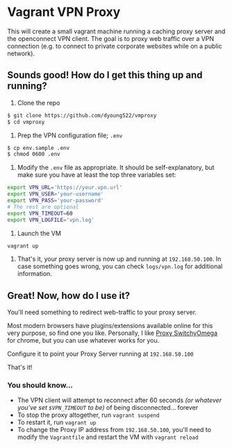 
# Vagrant VPN Proxy

This will create a small vagrant machine running a caching proxy server and  the openconnect VPN client. The goal is to proxy web traffic over a VPN connection (e.g. to connect to private corporate websites while on a public network).

## Sounds good! How do I get this thing up and running?

1. Clone the repo

  ```sh
  $ git clone https://github.com/dyoung522/vmproxy
  $ cd vmproxy
  ```

1. Prep the VPN configuration file; `.env`

  ```sh
  $ cp env.sample .env
  $ chmod 0600 .env
  ```

1. Modify the `.env` file as appropriate. It should be self-explanatory, but make sure you have at least the top three variables set:

  ```sh
  export VPN_URL='https://your.vpn.url'
  export VPN_USER='your-username'
  export VPN_PASS='your-password'
  # The rest are optional
  export VPN_TIMEOUT=60
  export VPN_LOGFILE='vpn.log'
  ```

1. Launch the VM

  ```sh
  vagrant up
  ```
  
1. That's it, your proxy server is now up and running at `192.168.50.100`. In case something goes wrong, you can check `logs/vpn.log` for additional information.

## Great! Now, how do I use it?

You'll need something to redirect web-traffic to your proxy server.

Most modern browsers have plugins/extensions available online for this very purpose, so find one you like. Personally, I like [Proxy SwitchyOmega](https://chrome.google.com/webstore/detail/proxy-switchyomega/padekgcemlokbadohgkifijomclgjgif) for chrome, but you can use whatever works for you.

Configure it to point your Proxy Server running at `192.168.50.100`

That's it!

### You should know...

- The VPN client will attempt to reconnect after 60 seconds *(or whatever you've set `$VPN_TIMEOUT` to be)* of being disconnected... forever
- To stop the proxy altogether, run `vagrant suspend`
- To restart it, run `vagrant up`
- To change the Proxy IP address from `192.168.50.100`, you'll need to modify the `Vagrantfile` and restart the VM with `vagrant reload`